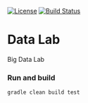 [![License](https://img.shields.io/badge/License-Apache%202.0-blue.svg)](https://opensource.org/licenses/Apache-2.0)
[![Build Status](https://travis-ci.org/jveverka/data-lab.svg?branch=master)](https://travis-ci.com/jveverka/data-lab.svg?token=GKfpyChfSfp1rNfoYwMM&branch=master)

# Data Lab
Big Data Lab

### Run and build
```
gradle clean build test
```
